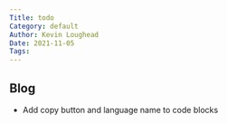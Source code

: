 ```yaml
---
Title: todo
Category: default
Author: Kevin Loughead
Date: 2021-11-05
Tags:
---
```


## Blog

- Add copy button and language name to code blocks
